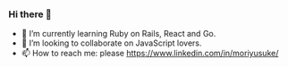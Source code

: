 ### Hi there 👋

<!--
**usk324/usk324** is a ✨ _special_ ✨ repository because its `README.md` (this file) appears on your GitHub profile.
-->
- 🌱 I’m currently learning Ruby on Rails, React and Go. 
- 👯 I’m looking to collaborate on JavaScript lovers.
- 📫 How to reach me: please https://www.linkedin.com/in/moriyusuke/

